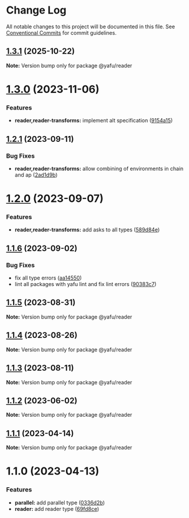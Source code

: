 # Change Log

All notable changes to this project will be documented in this file.
See [Conventional Commits](https://conventionalcommits.org) for commit guidelines.

## [1.3.1](https://github.com/TheLudd/yafu-mono/compare/@yafu/reader@1.3.0...@yafu/reader@1.3.1) (2025-10-22)

**Note:** Version bump only for package @yafu/reader

# [1.3.0](https://github.com/TheLudd/yafu-mono/compare/@yafu/reader@1.2.1...@yafu/reader@1.3.0) (2023-11-06)

### Features

- **reader,reader-transforms:** implement alt specification ([9154a15](https://github.com/TheLudd/yafu-mono/commit/9154a151cb649c9bb1aa3cc5634de95d79937bd6))

## [1.2.1](https://github.com/TheLudd/yafu-mono/compare/@yafu/reader@1.2.0...@yafu/reader@1.2.1) (2023-09-11)

### Bug Fixes

- **reader,reader-transforms:** allow combining of environments in chain and ap ([2ad1d9b](https://github.com/TheLudd/yafu-mono/commit/2ad1d9b52a3c719a8271649551ee54edf9715cfe))

# [1.2.0](https://github.com/TheLudd/yafu-mono/compare/@yafu/reader@1.1.6...@yafu/reader@1.2.0) (2023-09-07)

### Features

- **reader,reader-transforms:** add asks to all types ([589d84e](https://github.com/TheLudd/yafu-mono/commit/589d84e01c67539ae97020a8bf4022f434743c1c))

## [1.1.6](https://github.com/TheLudd/yafu-mono/compare/@yafu/reader@1.1.5...@yafu/reader@1.1.6) (2023-09-02)

### Bug Fixes

- fix all type errors ([aa14550](https://github.com/TheLudd/yafu-mono/commit/aa14550f3c1b5ee1e0c2bb9df996792d8da87214))
- lint all packages with yafu lint and fix lint errors ([90383c7](https://github.com/TheLudd/yafu-mono/commit/90383c7f72ebd7f00cdad49d93f07d13e5c49f95))

## [1.1.5](https://github.com/TheLudd/yafu-mono/compare/@yafu/reader@1.1.4...@yafu/reader@1.1.5) (2023-08-31)

**Note:** Version bump only for package @yafu/reader

## [1.1.4](https://github.com/TheLudd/yafu-mono/compare/@yafu/reader@1.1.3...@yafu/reader@1.1.4) (2023-08-26)

**Note:** Version bump only for package @yafu/reader

## [1.1.3](https://github.com/TheLudd/yafu-mono/compare/@yafu/reader@1.1.2...@yafu/reader@1.1.3) (2023-08-11)

**Note:** Version bump only for package @yafu/reader

## [1.1.2](https://github.com/TheLudd/yafu-mono/compare/@yafu/reader@1.1.1...@yafu/reader@1.1.2) (2023-06-02)

**Note:** Version bump only for package @yafu/reader

## [1.1.1](https://github.com/TheLudd/yafu-mono/compare/@yafu/reader@1.1.0...@yafu/reader@1.1.1) (2023-04-14)

**Note:** Version bump only for package @yafu/reader

# 1.1.0 (2023-04-13)

### Features

- **parallel:** add parallel type ([0336d2b](https://github.com/TheLudd/yafu-mono/commit/0336d2b6ad60a6c2948d88b8efdf412da3d3ee0f))
- **reader:** add reader type ([69fd8ce](https://github.com/TheLudd/yafu-mono/commit/69fd8ce0dd6bba4d46cf370ab6b200acb66c2882))
